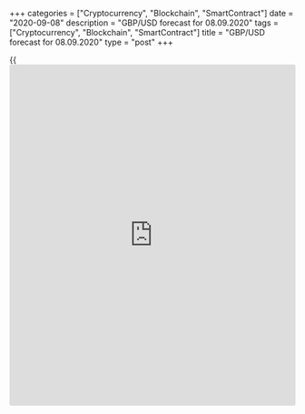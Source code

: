 +++
categories = ["Cryptocurrency", "Blockchain", "SmartContract"]
date = "2020-09-08"
description = "GBP/USD forecast for 08.09.2020"
tags = ["Cryptocurrency", "Blockchain", "SmartContract"]
title = "GBP/USD forecast for 08.09.2020"
type = "post"
+++

{{<iframe id="large-banner" src="https://www.bounty.group/#slide=28.0" width="100%" height="600" scrolling="no" style="border: 0px solid rgb(216, 221, 230); border-radius: 3px;">}}

September 8, 2020

September 8, 2020

GBP/USD forecast: Pound got a cherry on topDmitri Demidenko

## Fundamental Pound forecast for today

### Financial markets are shocked, as the UK could override the Brexit
withdrawal agreement

In bad divorcees, mutual reproaches are easily replaced by bad threats.
Boris Johnson seems to cancel the legal agreement with the EU in areas
including Northern Ireland customs that he signed last year. The issues
on the Irish border made Theresa May retire. Boris Johnson managed to
sign a deal at the last moment which sent the pound up to $1.35 in
December. And now, there is another act of the drama. The agreement
achieved with such a difficulty could be now canceled. Is it a bluff?

According to a Financial Times source familiar with the matter, London
is developing the internal market bill, according to which, filling in
customs declarations for the supply of goods from Northern Ireland will
become optional. Moreover, particular UK officials will now decide if
the UK should notify Brussels of any state-aid decisions. So, the EU-UK
agreement is now threatened, which increases the risk of the trade
negotiations collapse and a no-deal Brexit.

So, it natural that the pound’s six-month and three-month volatility
soared to the highest levels since June and May respectively. The Brexit
topic is hot again, and the sterling doesn’t seem to be prepared for it.
Credit Agricole believes that the escalation of the EU-UK political
battle should send the [GBP/USD][1] down to 1.2. According to Nomura,
the talks about the UK internal market bill are a cherry on top. It says
the UK used to violate the agreements, including the uncoordinated
doubling of fishing quotas and state aid regimes. For some time the
market ignored this, and now, it is time to pay. Nomura projects the
[EUR/GBP][2] surge to 0.95-0.98 in case of a no-deal Brexit.

However, there are also optimists among Forex analysts. Goldman Sachs,
Morgan Stanley, JP Morgan still bet on reaching an agreement between the
UK and the EU. They refer to the last-year situation when the sterling’s
outlook was quite grim, but everything ended up positively. Moreover,
the pound risk reversals signal that the situation is not as bad this
year as it was in 2019.

###  **Dynamics of pound risk reversals**

![LiteForex: GBP/USD forecast for 08.09.2020][3]

 _Source_ _: Bloomberg_

I do not know what Boris Jonson plans, saying that everything will be
good even without a deal with the EU. The UK economic recession resulted
from the pandemic eased the concerns about a no-deal Brexit. But the UK
economy should slide even deeper in this case.  Michael Saunders, a
member of the Bank of England's Monetary Policy, warns that the end of
the financial aid programs will increase the risk of the UK unemployment
surge to the fifty-year high, setting back the UK economic recovery. If
so, the BoE may further loosen its monetary [policy](https://www.fintechee.com/policy/).

However, [investor](https://www.fintechee.com/tutorial-for-forex-trading/investor-mode/)s worry about some other matters now. If London
abandons the agreements with the EU signed in 2019 and publishes the
internal market bill, the [GBP/USD][1] could drop to 1.3 and lower. I
recommend holding down the [short trades][4] entered on the breakout of
the support levels of 1.33 and 1.3245 or taking profits if the
information published by Financial Times is not relevant.

* * *

P.S. Did you like my article? Share it in social networks: it will be
the best “thank you" :)

Ask me questions and comment below. I’ll be glad to answer your
questions and give necessary explanations.

 **Useful links:**

  * I recommend trying to trade with a reliable broker [here][5]. The system allows you to trade by yourself or copy successful traders from all across the globe.
  * Use my promo-code BLOG for getting deposit bonus 50% on LiteForex platform. Just enter this code in the appropriate field while [depositing][6] your trading account.
  * Telegram channel with high-quality analytics, Forex reviews, training articles, and other useful things for traders <t.me/liteforex>



## Price chart of GBPUSD in real time mode

![GBP/USD forecast: Pound got a cherry on top][7]

The content of this article reflects the author’s opinion and does not
necessarily reflect the official position of LiteForex. The material
published on this page is provided for informational purposes only and
should not be considered as the provision of investment advice for the
purposes of Directive 2004/39/EC.

Rate this article:

{{value}}

( {{count}} {{title}} )

   1. my.liteforex.com/trading/chart?symbol=GBPUSD&returnUrl=true
   2. my.liteforex.com/trading/chart?symbol=EURGBP&returnUrl=true&
   3. cdn.liteforex.com/cache/uploads/blog_post/fundamental_analysis/risk-reversal-pound-08-09-20.jpg?w=30&s=a176de9da5fe3aa46679eb5f037b7e96
   4. www.liteforex.com/blog/analysts-opinions/forecast-for-gbpusd-pound-is-threatened-with-taxes/
   5. my.liteforex.com/?category=analysts-opinions&slug=gbpusd-forecast-pound-got-a-cherry-on-top&openPopup=%2Fregistration%2Fpopup&utm_source=blog&utm_medium=article&utm_campaign=bonus
   6. my.liteforex.com/deposit/?category=analysts-opinions&slug=gbpusd-forecast-pound-got-a-cherry-on-top&promo_code=BLOG&utm_source=blog&utm_medium=article&utm_campaign=bonus
   7. cdn.liteforex.com/cache/uploads/blog_post/fundamental_analysis/liteforex-blog-gbpusd-08-09-20.jpg?q=75&w=1000&s=34c638453d79c7a0e1612e8727519255